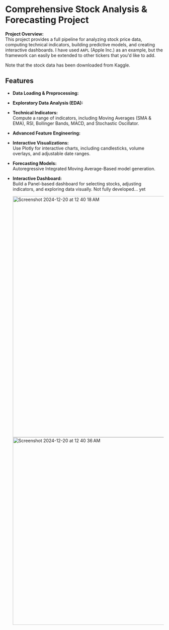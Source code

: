 # Comprehensive Stock Analysis & Forecasting Project

**Project Overview:**  
This project provides a full pipeline for analyzing stock price data, computing technical indicators, building predictive models, and creating interactive dashboards. I have used `AAPL` (Apple Inc.) as an example, but the framework can easily be extended to other tickers that you'd like to add. 

Note that the stock data has been downloaded from Kaggle. 

## Features

- **Data Loading & Preprocessing:**  
  
- **Exploratory Data Analysis (EDA):**  
  
- **Technical Indicators:**  
  Compute a range of indicators, including Moving Averages (SMA & EMA), RSI, Bollinger Bands, MACD, and Stochastic Oscillator.
  
- **Advanced Feature Engineering:**  
  
- **Interactive Visualizations:**  
  Use Plotly for interactive charts, including candlesticks, volume overlays, and adjustable date ranges.
  
- **Forecasting Models:**  
  Autoregressive Integrated Moving Average-Based model generation. 
  
- **Interactive Dashboard:**  
  Build a Panel-based dashboard for selecting stocks, adjusting indicators, and exploring data visually. Not fully developed... yet

  <img width="766" alt="Screenshot 2024-12-20 at 12 40 18 AM" src="https://github.com/user-attachments/assets/d655e52a-7bb8-40cf-9eff-7ec45dc2c29b" />



  <img width="596" alt="Screenshot 2024-12-20 at 12 40 36 AM" src="https://github.com/user-attachments/assets/33cf4c11-5629-4b05-9367-567f7517b453" />
